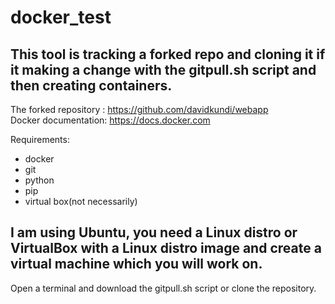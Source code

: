 # docker_test

## This tool is tracking a forked repo and cloning it if it making a change with the gitpull.sh script and then creating containers.

The forked repository : https://github.com/davidkundi/webapp \
Docker documentation: https://docs.docker.com

Requirements: 
- docker
- git
- python
- pip
- virtual box(not necessarily)

## I am using Ubuntu, you need a Linux distro or VirtualBox with a Linux distro image and create a virtual machine which you will work on.

Open a terminal and download the gitpull.sh script or clone the repository.

